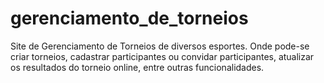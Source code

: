 # gerenciamento_de_torneios 
Site de Gerenciamento de Torneios de diversos esportes. Onde pode-se criar torneios, cadastrar participantes ou convidar participantes, atualizar os resultados do torneio online, entre outras funcionalidades.
